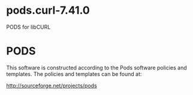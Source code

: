 # pods.curl-7.41.0
PODS for libCURL

# PODS

This software is constructed according to the Pods software policies and
templates.  The policies and templates can be found at:

  http://sourceforge.net/projects/pods
